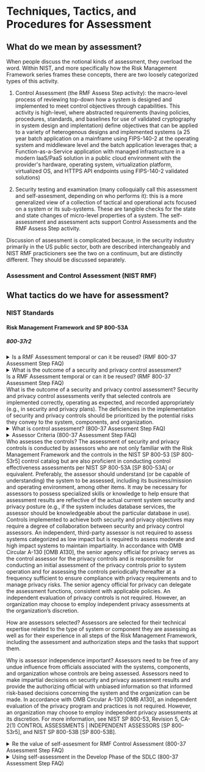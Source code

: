 # Techniques, Tactics, and Procedures for Assessment

## What do we mean by assessment?

When people discuss the notional kinds of assessment, they overload the word. Within NIST, and more specifically how the Risk Management Framework series frames these concepts, there are two loosely categorized types of this activity.

1. Control Assessment (the RMF Assess Step activity): the macro-level process of reviewing top-down how a system is designed and implemented to meet control objectives through capabilities. This activity is high-level, where abstracted requirements (having policies, procedures, standards, and baselines for use of validated cryptography in system design and implentation) define objectives that can be applied to a variety of heterogenous designs and implemented systems (a 25 year batch application on a mainframe using FIPS-140-2 at the operating system and middleware level and the batch application leverages that; a Function-as-a-Service application with managed infrastructure in a modern IaaS/PaaS solution in a public cloud environment with the provider's hardware, operating system, virtualization platform, virtualized OS, and HTTPS API endpoints using FIPS-140-2 validated solutions)

1. Security testing and examination (many colloquially call this assessment and self-assesment, depending on who performs it): this is a more generalized view of a collection of tactical and operational acts focused on a system or its sub-systems. These are tangible checks for the state and state changes of micro-level properties of a system. The self-assessment and assessment acts support Control Assessments and the RMF Assess Step activity.

Discussion of assessment is complicated because, in the security industry primarily in the US public sector, both are described interchangeably and NIST RMF practicioners see the two on a continuum, but are distinctly different. They should be discussed separately.

### Assessment and Control Assessment (NIST RMF)

## What tactics do we have for assessment?

### NIST Standards

#### Risk Management Framework and SP 800-53A

##### 800-37r2

<details>
<summary>Is a RMF Assessment temporal or can it be reused? (RMF 800-37 Assessment Step FAQ)</summary>
Can results from a previous control assessment be leveraged for (re-)authorization purposes? It may be possible to leverage recent control assessment results provided that the assessment was conducted according to
organizationally accepted assessment methodologies and depending on what was assessed and how much time elapsed since the
previous assessment. The security and privacy assessment plans play an important role in validating the recent assessment results. Note, however, that a control assessment is a snapshot in time, meaning that the security and privacy posture captured by the assessment reflects the posture at the time the assessment was performed. For additional guidance on the re-use of assessment results, see NIST SP 800-53A, Revision 4, Assessing Security and Privacy Controls in Federal Information Systems and Organization.
</details>

<details>
<summary>What is the outcome of a security and privacy control assessment?<summary>Is a RMF Assessment temporal or can it be reused? (RMF 800-37 Assessment Step FAQ)</summary>
What is the outcome of a security and privacy control assessment?
Security and privacy control assessments verify that selected controls are implemented correctly, operating as expected, and recorded appropriately (e.g., in security and privacy plans). The deficiencies in the implementation of security and privacy controls should be prioritized by the potential risks they convey to the system, components, and organization.
</details>

<details>
<summary>What is control assessment? (800-37 Assessment Step FAQ)</summary>
Why assess controls?
There are two primary motivations for assessing security and privacy controls: 1) to ensure that the security and privacy controls for managing risk are in place and producing the desired outcomes and 2) to provide the authorizing official with the information needed to make an authorization decision. Control assessment verifies that the safeguards are in place and working as planned, providing system management and Authorizing Officials with an overall security and privacy posture of the system. Control assessments may be conducted as controls are implemented in early stages of the system development in order to identify issues with controls early in the development process.
</details>

<details>
<summary>Assessor Criteria (800-37 Assessment Step FAQ)</details>
Who assesses the controls?
The assessment of security and privacy controls is conducted by assessors who are not only familiar with the Risk Management Framework and the controls in the NIST SP 800-53 [SP 800-53r5] control catalog but are also proficient in conducting control effectiveness assessments per NIST SP 800-53A [SP 800-53A] or equivalent. Preferably, the assessor should understand (or be capable of understanding) the system to be assessed, including its business/mission and operating environment, among other items. It may be necessary for assessors to possess specialized skills or knowledge to help ensure that assessment results are reflective of the actual current system security and privacy posture (e.g., if the system includes database services, the assessor should be knowledgeable about the particular database in use). Controls implemented to achieve both security and privacy objectives may require a degree of collaboration between security and privacy control assessors. An independent, third-party assessor is not required to assess systems categorized as low impact but is required to assess moderate and high impact systems to maintain impartiality. In accordance with OMB Circular A-130 [OMB A130], the senior agency official for privacy serves as the control assessor for the privacy controls and is responsible for conducting an initial assessment of the privacy controls prior to system operation and for assessing the controls periodically thereafter at a frequency sufficient to ensure compliance with privacy requirements and to manage privacy risks. The senior agency official for privacy can delegate the assessment functions, consistent with applicable policies. An independent evaluation of privacy controls is not required. However, an organization may choose to employ independent privacy assessments at the organization’s discretion.

How are assessors selected?
Assessors are selected for their technical expertise related to the type of system or component they are assessing as well as for their experience in all steps of the Risk Management Framework, including the assessment and authorization steps and the tasks that support them. 

Why is assessor independence important?
Assessors need to be free of any undue influence from officials associated with the systems, components, and organization whose controls are being assessed. Assessors need to make impartial decisions on security and privacy assessment results and provide the authorizing official with unbiased information so that informed risk-based decisions concerning the system and the organization can be made. In accordance with OMB Circular A-130 [OMB A130], an independent evaluation of the privacy program and practices is not required. However, an organization may choose to employ independent privacy assessments at its discretion. For more information, see NIST SP 800-53, Revision 5, CA-2(1) CONTROL ASSESSMENTS | INDEPENDENT ASSESSORS [SP 800-53r5], and NIST SP 800-53B [SP 800-53B]. 
</details>

<details>
<summary>Re the value of self-assesment for RMF Control Assessment (800-37 Assessment Step FAQ)</summary>
Organizations can conduct self-assessments with two caveats. First, while internal assessors can be employed to conduct self-assessments, assessors should not conduct assessments under the management control of their supervisors. While it may not be considered a conflict of interest, undue influence by supervisors may create scenarios in which deficiency information may be affected. Second, self-assessments can be used to assess low impact systems, while independent assessors should be employed for moderate and high impact systems. Even though self-assessments may be conducted for low impact systems, the assessor’s technical expertise and required skills should be at the same level as the assessment for moderate and high impact systems. In accordance with OMB Circular A-130 [OMB A130], an independent assessment of privacy controls is not required. For more information, see NIST SP 800-53, Revision 5, CA-2(1) CONTROL ASSESSMENTS | INDEPENDENT ASSESSORS [SP 800-53r5], and NIST SP 800-53B
[SP 800-53B].
</details>

<details>
<summary>Using self-assessment in the Develop Phase of the SDLC (800-37 Assessment Step FAQ)</summary>
Can controls be applied and assessed during the development process?
Yes, identifying security and privacy requirements, selecting and implementing controls, and assessing implemented controls for effectiveness during the development phase of the system development life cycle (SDLC) is an efficient and effective process for reducing risk to the system, component, and the organization. Controls should be implemented during the development phase of the SDLC to verify that they meet requirements and produce expected outcomes. Conducting control assessments during the development phase of the SDLC provides efficiency as security and privacy requirements are identified and recorded and corresponding controls are identified, implemented, and assessed, thereby reducing risks to the system, component, and organization. Common controls identified prior to system development can also be incorporated into the SDLC.

Can the results of control assessments conducted during the system development life cycle be
used?
Yes, the results of security and privacy control assessments conducted during the system development life cycle (SDLC) can be used for the authorization package. If assessments conducted during the SDLC identify any deficiencies, these can be captured in the security and privacy plans or be mitigated prior to the assessment. If there are no identified deficiencies from assessments conducted during the SDLC, then these security and privacy controls may not need to be re-assessed. 
<details>

<details>
<summary>Organizations support system control assessments through scaling enterprise-wide solutions and/or automation (800-37 Assessment Step FAQ)</summary>
 How can organizations support system control assessments?
Organizations can support system control assessments through the provision of enterprise solutions that can automate some of the tasks associated with not only security and privacy control assessments but with risk assessment (e.g., vulnerability assessments). Organization-wide security and privacy solutions may also include governance, risk management, and compliance applications that support assessment and authorization activities (e.g., plan of action and milestone tracking, configuration management tools). In addition to enterprise solutions and enterprise security services, organizations may provide the workforce for supporting control assessments, including independent control assessment teams.
</details>

##### 800-53A

Does 800-53A mean the same thing when we say assessment framework?

<details>
<summary>References from 800-53A Rev. 5 DRAFT re the what and how of assessment</summary>

> The assessment process is an information-gathering activity of the as-implemented state of
the system or common controls, not a security- or privacy-producing activity. Organizations
determine the most cost-effective implementation of the assessment process by applying the
results of risk assessments, considering the maturity and quality level of the organization’s risk
management processes, and taking advantage of the flexibility in the concepts described in
this publication.

> Assessment results can be obtained from many activities that occur routinely during the system development lifecycle. For example, assessment results are produced during the testing and evaluation of new system components during system upgrades or system integration activities. Organizations can take advantage of previous assessment results whenever possible, to reduce the overall cost of assessments and to make the assessment process more efficient.

> If a system component product is identified as providing support for the implementation of a particular control in [SP 800-53], then evidence produced during the product testing, evaluation, and validation processes (e.g., security or privacy specifications, analyses and test results, validation reports, and validation certificates)12 is used to the extent that it is applicable.

> Organizations carefully consider the potential impacts of employing the assessment procedures defined in this publication when assessing the security and privacy controls in operational systems.

> Product assessments (also known as product testing, evaluation, and validation) are typically conducted by independent, third-party testing organizations. Assessments examine the security and privacy functions of products and established configuration settings. Assessments can be conducted to demonstrate compliance with industry, national, or international information security and privacy standards and developer/vendor claims.

> Establishing an appropriate set of expectations before, during, and after an assessment is paramount to achieving an acceptable
outcome

> Organizations consider both the technical expertise and level of independence required in selecting security and privacy control assessors.28 Organizations ensure that assessors possess the required skills and technical expertise to successfully carry out assessments of system specific, hybrid, and common controls.

</details>


#### NISTIR 8011-1

<details>
<summary>References from 8011-1 re the what and how of assessment</summary>

> While the defect check assesses the individual controls or control items that work together to achieve a purpose, at the same time the defect check also tests the overall effectiveness of the controls working together as a sub-capability. In NISTIR 8011, defect checks are designed so that there is one defect check for each defined sub-capability.

> The difference in the level of focus—between defect checks and determination statements—has a significant impact on how a defect, once discovered, is interpreted. The difference relates to the sensitivity and specificity of the result.

> A sensitive test is one which finds all of the cases where a defect occurs; that is, it has a low false negative rate.

> A specific test is one which does not report a defect when one is not present; that is, it has a low false positive rate.

> Because defect checks measure the result to be achieved by a set of controls, defect checks can be very specific, at the purpose level of abstraction, about whether that result was achieved. However, failure to achieve the result does not imply that ALL the controls or control items 
supporting that capability or sub-capability failed. Thus, while the defect check is specific at the purpose or sub-purpose level of abstraction, it is not specific at the control or control item level 
of abstraction. 

> Completeness means the extent to which the security-related information includes assessment of all relevant defects on all assessment objects (within a defined scope such as a capability). Relevant defects are defects that produce significant risk, e.g., the top two orders of magnitude. Incomplete metrics tend to bias the results by underestimating total risk.

> Timeliness means the extent to which the security-related information has been refreshed within the last X hours or days (as determined/required by the organization. Data must be collected (and defects mitigated) faster than the attacker(s) can act, in order to be able to stay ahead of their ability to compromise a system.

> For the agency dashboard to generate effective to-do lists for responding to defects, the dashboard requires the functionality to identify the specific operational role (person or group) responsible for responding to each defect (maintained as part of the desired state specification).

</details>

#### 800-115 Technical Guide to Information Security Testing and Assessment

<details>
<summary>800-115 views on different kinds of assessment</summary>
An information security assessment is the process of determining how effectively an entity being assessed (e.g., host, system, network, procedure, person—known as the assessment object) meets specific security objectives. Three types of assessment methods can be used to accomplish this—testing, examination, and interviewing. Testing is the process of exercising one or more assessment objects under specified conditions to compare actual and expected behaviors. Examination is the process of checking, inspecting, reviewing, observing, studying, or analyzing one or more assessment objects to facilitate understanding, achieve clarification, or obtain evidence. Interviewing is the process of conducting discussions with individuals or groups within an organization to facilitate understanding, achieve clarification, or identify the location of evidence. Assessment results are used to support the determination of security control effectiveness over time.
</details>

<details>
<summary>Goals of technical security assessment and examination</summary>
To accomplish technical security assessments and ensure that technical security testing and examinations provide maximum value, NIST recommends that organizations:
- Establish an information security assessment policy. This identifies the organization’s requirements for executing assessments, and provides accountability for the appropriate individuals to ensure assessments are conducted in accordance with these requirements. Topics that an assessment policy should address include the organizational requirements with which assessments must comply, roles and responsibilities, adherence to an established assessment methodology, assessment frequency, and documentation requirements.
- Implement a repeatable and documented assessment methodology. This provides consistency and structure to assessments, expedites the transition of new assessment staff, and addresses resource constraints associated with assessments. Using such a methodology enables organizations to maximize the value of assessments while minimizing possible risks introduced by certain technical assessment techniques. These risks can range from not gathering sufficient information on the organization’s security posture for fear of impacting system functionality to affecting the system or network availability by executing techniques without the proper safeguards in place. Processes that minimize risk caused by certain assessment techniques include using skilled assessors, developing comprehensive assessment plans, logging assessor activities, performing testing off-hours, and conducting tests on duplicates of production systems (e.g., development systems). Organizations need to determine the level of risk they are willing to accept for each assessment, and tailor their approaches accordingly.
- Determine the objectives of each security assessment, and tailor the approach accordingly. Security assessments have specific objectives, acceptable levels of risk, and available resources. Because no individual technique provides a comprehensive picture of an organization’s security when executed alone, organizations should use a combination of techniques. This also helps organizations to limit risk and resource usage.
- Analyze findings, and develop risk mitigation techniques to address weaknesses. To ensure that security assessments provide their ultimate value, organizations should conduct root cause analysis upon completion of an assessment to enable the translation of findings into actionable mitigation techniques. These results may indicate that organizations should address not only technical weaknesses, but weaknesses in organizational processes and procedures as well.
</details>

<details>
<summary>Different assessment technqiues and relationship to NIST 800-53, OSTMM, other methodologies</summary>
Several accepted methodologies exist for conducting different types of information security assessments. References to several of these methodologies are found in Appendix E.2 For example, NIST has created a methodology—documented in Special Publication (SP) 800-53A, Guide for Assessing the Security Controls in Federal Information Systems—which offers suggestions for assessing the effectiveness of the security controls outlined in NIST SP 800-53.3 Another widely used assessment methodology is the Open Source Security Testing Methodology Manual (OSSTMM).4 Because there are numerous reasons to conduct assessments, an organization may want to use multiple methodologies. This publication offers recommendations for technical testing and examination techniques that can be used for many assessment methodologies and leveraged for many assessment purposes.
</details>

<details>
<summary></summary>
</details>

## What techniques and procedures do we use? Do 
## What tools do we use for assessment?

### Manual

### Semi-Automated (Computer-Assisted)

### Automated

- SCAP tools (under general standards 1.2 and 1.3) [validated under NIST SVP](https://csrc.nist.gov/projects/scap-validation-program/validated-products-and-modules)
- Community and industry tools for security testing:
    - Ansible
    - Chef
    - InSpec
    - Puppet

## How do we communicate assessment intent and results?
## Open Questions

- Is the subject, action, and object tuple simple enough to describe the whole of assessment models (especially automated ones)?
- Do we need pre-determined properties of an assessment subject (custom app, container, server, cloud infra) before we assess them?
- Do we need to pre-determine necessary (and mandatory in OSCAL) action details for a rule or can we generalize them?